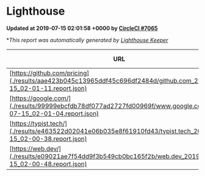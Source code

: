 
# Lighthouse

**Updated at 2019-07-15 02:01:58 +0000 by [CircleCI #7065](https://circleci.com/gh/ItinerisLtd/lighthouse-keeper-example/7065)**

**This report was automatically generated by [Lighthouse Keeper](https://github.com/itinerisltd/lighthouse-keeper)*

| URL | Performance | Accessibility | Best Practices | SEO | PWA | Updated At |
| --- | --- | --- | --- | --- | --- | --- |
| [https://github.com/pricing](./results/aae423b045c13965ddf45c696df2484d/github.com_2019-07-15_02-01-11.report.json) | 0.83 | 0.93 | 0.93 | 0.92 | 0.56 | 2019-07-15T02:01:11.716Z |
| [https://google.com/](./results/99999ebcfdb78df077ad2727fd00969f/www.google.com_2019-07-15_02-01-04.report.json) | 0.95 | 0.86 | 0.93 | 0.83 | 0.56 | 2019-07-15T02:01:04.638Z |
| [https://typist.tech/](./results/e463522d02041e06b035e8f61910fd43/typist.tech_2019-07-15_02-00-38.report.json) | 1 |  |  |  |  | 2019-07-15T02:00:38.761Z |
| [https://web.dev/](./results/e09021ae7f54dd9f3b549cb0bc165f2b/web.dev_2019-07-15_02-00-48.report.json) | 0.9 | 0.9 | 1 | 0.96 | 1 | 2019-07-15T02:00:48.064Z |
